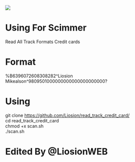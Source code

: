 <img src=http://s7.picofile.com/file/8380386492/Screenshot_from_2019_12_02_13_34_30.png>

# Using For Scimmer
Read All Track Formats Credit cards

# Format

%B6396072608308282^Liosion Mikealson^9809501000000000000000000000?

# Using

git clone https://github.com/Liosion/read_track_credit_card/</br>
cd read_track_credit_card</br>
chmod +x scan.sh</br>
./scan.sh</br>


# Edited By @LiosionWEB
